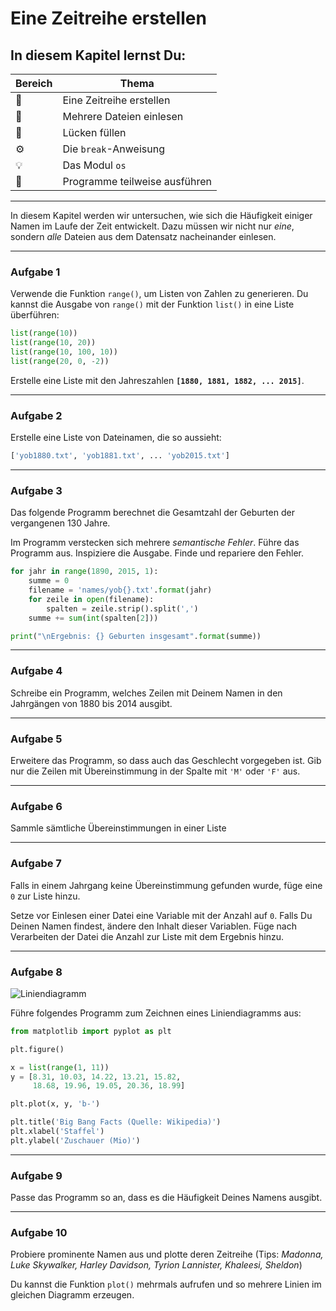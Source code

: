 
# Eine Zeitreihe erstellen

## In diesem Kapitel lernst Du:

| Bereich | Thema |
|---------|-------|
| 💼 | Eine Zeitreihe erstellen |
| 🔀 | Mehrere Dateien einlesen |
| 🔀 | Lücken füllen |
| ⚙ | Die `break`-Anweisung |
| 💡 | Das Modul `os` |
| 🐞 | Programme teilweise ausführen |

----

In diesem Kapitel werden wir untersuchen, wie sich die Häufigkeit einiger Namen im Laufe der Zeit entwickelt. Dazu müssen wir nicht nur *eine*, sondern *alle* Dateien aus dem Datensatz nacheinander einlesen.

----

### Aufgabe 1

Verwende die Funktion `range()`, um Listen von Zahlen zu generieren. Du kannst die Ausgabe von `range()` mit der Funktion `list()` in eine Liste überführen:

```python
list(range(10))
list(range(10, 20))
list(range(10, 100, 10))
list(range(20, 0, -2))
```

Erstelle eine Liste mit den Jahreszahlen **`[1880, 1881, 1882, ... 2015]`**.

----

### Aufgabe 2

Erstelle eine Liste von Dateinamen, die so aussieht:

```python
['yob1880.txt', 'yob1881.txt', ... 'yob2015.txt']
```

----

### Aufgabe 3

Das folgende Programm berechnet die Gesamtzahl der Geburten der vergangenen 130 Jahre.

Im Programm verstecken sich mehrere *semantische Fehler*. Führe das Programm aus. Inspiziere die Ausgabe. Finde und repariere den Fehler.

```python
for jahr in range(1890, 2015, 1):
    summe = 0
    filename = 'names/yob{}.txt'.format(jahr)
    for zeile in open(filename):
        spalten = zeile.strip().split(',')
    summe += sum(int(spalten[2]))

print("\nErgebnis: {} Geburten insgesamt".format(summe))
```

----

### Aufgabe 4

Schreibe ein Programm, welches Zeilen mit Deinem Namen in den Jahrgängen von 1880 bis 2014 ausgibt.

----

### Aufgabe 5

Erweitere das Programm, so dass auch das Geschlecht vorgegeben ist. Gib nur die Zeilen mit Übereinstimmung in der Spalte mit `'M'` oder `'F'` aus.

----

### Aufgabe 6

Sammle sämtliche Übereinstimmungen in einer Liste

----

### Aufgabe 7

Falls in einem Jahrgang keine Übereinstimmung gefunden wurde, füge eine `0` zur Liste hinzu.

Setze vor Einlesen einer Datei eine Variable mit der Anzahl auf `0`. Falls Du Deinen Namen findest, ändere den Inhalt dieser Variablen. Füge nach Verarbeiten der Datei die Anzahl zur Liste mit dem Ergebnis hinzu.

----

### Aufgabe 8

![Liniendiagramm](../images/big_bang_facts.png)

Führe folgendes Programm zum Zeichnen eines Liniendiagramms aus:

```python
from matplotlib import pyplot as plt

plt.figure()

x = list(range(1, 11))
y = [8.31, 10.03, 14.22, 13.21, 15.82,
     18.68, 19.96, 19.05, 20.36, 18.99]

plt.plot(x, y, 'b-')

plt.title('Big Bang Facts (Quelle: Wikipedia)')
plt.xlabel('Staffel')
plt.ylabel('Zuschauer (Mio)')
```

----

### Aufgabe 9

Passe das Programm so an, dass es die Häufigkeit Deines Namens ausgibt.

----

### Aufgabe 10

Probiere prominente Namen aus und plotte deren Zeitreihe (Tips: *Madonna, Luke Skywalker, Harley Davidson, Tyrion Lannister, Khaleesi, Sheldon*)

Du kannst die Funktion `plot()` mehrmals aufrufen und so mehrere Linien im gleichen Diagramm erzeugen.
